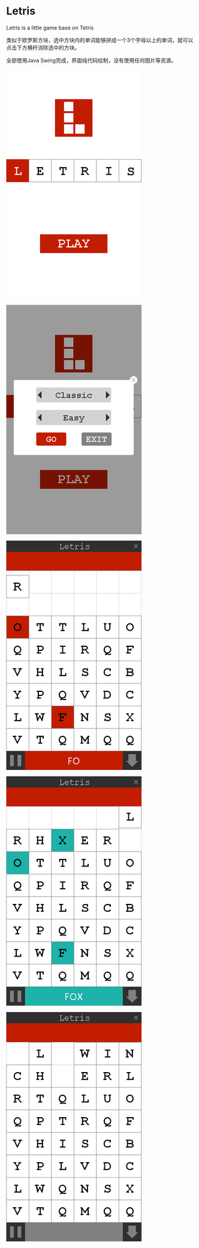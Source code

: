 # Letris
Letris is a little game base on Tetris

类似于欧罗斯方块，选中方块内的单词能够拼成一个3个字母以上的单词，就可以点击下方横杆消除选中的方块。

全部使用Java Swing完成，界面纯代码绘制，没有使用任何图片等资源。

![主页面](img/main.png "主页面")

![选项窗口](img/option.png "选项窗口")

![错误](img/wrong.png "错误")

![正确](img/correct.png "正确")

![消除](img/thinning.png "消除")